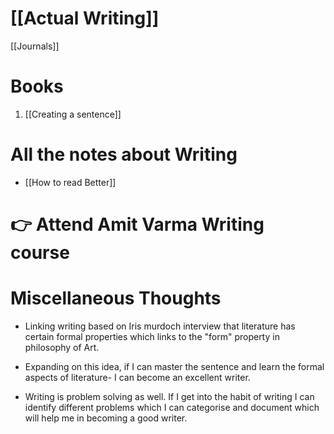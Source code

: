 # [[Actual Writing]]
[[Journals]]

# Books
1. [[Creating a sentence]]

# All the notes about Writing
- [[How to read Better]]

# 👉 Attend Amit Varma Writing course

# Miscellaneous Thoughts
- Linking writing based on Iris murdoch interview that literature has certain formal properties which links to the "form" property in philosophy of Art.

- Expanding on this idea, if I can master the sentence and learn the formal aspects of literature- I can become an excellent writer.

- Writing is problem solving as well. If I get into the habit of writing I can identify different problems which I can categorise and document which will help me in becoming a good writer.

